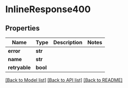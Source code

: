 # InlineResponse400

## Properties
Name | Type | Description | Notes
------------ | ------------- | ------------- | -------------
**error** | **str** |  | 
**name** | **str** |  | 
**retryable** | **bool** |  | 

[[Back to Model list]](../README.md#documentation-for-models) [[Back to API list]](../README.md#documentation-for-api-endpoints) [[Back to README]](../README.md)


